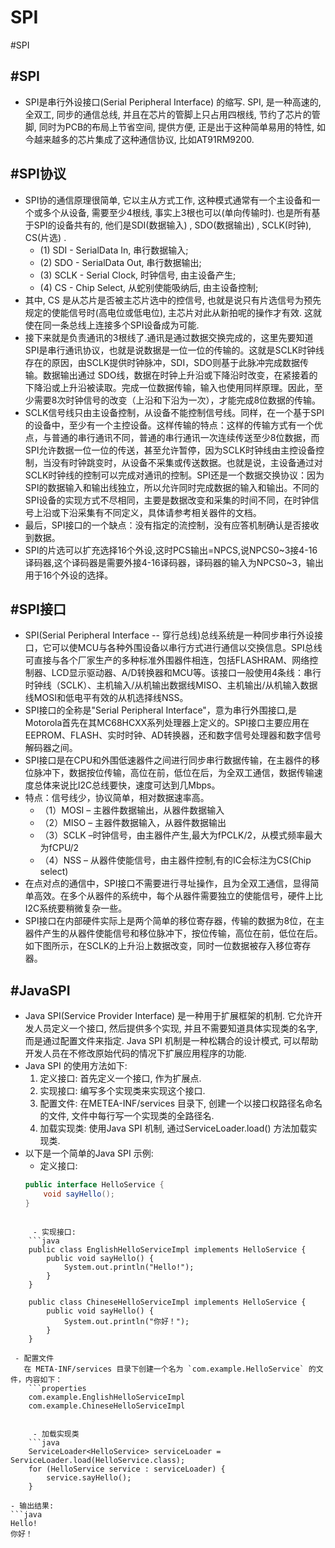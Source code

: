 # SPI
#SPI

##  #SPI 
- SPI是串行外设接口(Serial Peripheral Interface) 的缩写. SPI, 是一种高速的, 全双工, 同步的通信总线, 并且在芯片的管脚上只占用四根线, 节约了芯片的管脚, 同时为PCB的布局上节省空间, 提供方便, 正是出于这种简单易用的特性, 如今越来越多的芯片集成了这种通信协议, 比如AT91RM9200.

##   #SPI协议 
- SPI协的通信原理很简单, 它以主从方式工作, 这种模式通常有一个主设备和一个或多个从设备, 需要至少4根线, 事实上3根也可以(单向传输时). 也是所有基于SPI的设备共有的, 他们是SDI(数据输入) , SDO(数据输出) , SCLK(时钟), CS(片选) .
	- (1) SDI - SerialData In, 串行数据输入;
	- (2) SDO - SerialData Out, 串行数据输出;
	- (3) SCLK - Serial Clock, 时钟信号, 由主设备产生;
	- (4) CS - Chip Select, 从蛇别使能吸纳后, 由主设备控制;
- 其中, CS 是从芯片是否被主芯片选中的控信号, 也就是说只有片选信号为预先规定的使能信号时(高电位或低电位), 主芯片对此从新拍呢的操作才有效. 这就使在同一条总线上连接多个SPI设备成为可能.
- 接下来就是负责通讯的3根线了.通讯是通过数据交换完成的，这里先要知道SPI是串行通讯协议，也就是说数据是一位一位的传输的。这就是SCLK时钟线存在的原因，由SCLK提供时钟脉冲，SDI，SDO则基于此脉冲完成数据传输。数据输出通过 SDO线，数据在时钟上升沿或下降沿时改变，在紧接着的下降沿或上升沿被读取。完成一位数据传输，输入也使用同样原理。因此，至少需要8次时钟信号的改变（上沿和下沿为一次），才能完成8位数据的传输。
- SCLK信号线只由主设备控制，从设备不能控制信号线。同样，在一个基于SPI的设备中，至少有一个主控设备。这样传输的特点：这样的传输方式有一个优点，与普通的串行通讯不同，普通的串行通讯一次连续传送至少8位数据，而SPI允许数据一位一位的传送，甚至允许暂停，因为SCLK时钟线由主控设备控制，当没有时钟跳变时，从设备不采集或传送数据。也就是说，主设备通过对SCLK时钟线的控制可以完成对通讯的控制。SPI还是一个数据交换协议：因为SPI的数据输入和输出线独立，所以允许同时完成数据的输入和输出。不同的SPI设备的实现方式不尽相同，主要是数据改变和采集的时间不同，在时钟信号上沿或下沿采集有不同定义，具体请参考相关器件的文档。
- 最后，SPI接口的一个缺点：没有指定的流控制，没有应答机制确认是否接收到数据。
- SPI的片选可以扩充选择16个外设,这时PCS输出=NPCS,说NPCS0~3接4-16译码器,这个译码器是需要外接4-16译码器，译码器的输入为NPCS0~3，输出用于16个外设的选择。

## #SPI接口 
- SPI(Serial Peripheral Interface -- 穿行总线)总线系统是一种同步串行外设接口，它可以使MCU与各种外围设备以串行方式进行通信以交换信息。SPI总线可直接与各个厂家生产的多种标准外围器件相连，包括FLASHRAM、网络控制器、LCD显示驱动器、A/D转换器和MCU等。该接口一般使用4条线：串行时钟线（SCLK）、主机输入/从机输出数据线MISO、主机输出/从机输入数据线MOSI和低电平有效的从机选择线NSS。
- SPI接口的全称是"Serial Peripheral Interface"，意为串行外围接口,是Motorola首先在其MC68HCXX系列处理器上定义的。SPI接口主要应用在EEPROM、FLASH、实时时钟、AD转换器，还和数字信号处理器和数字信号解码器之间。
- SPI接口是在CPU和外围低速器件之间进行同步串行数据传输，在主器件的移位脉冲下，数据按位传输，高位在前，低位在后，为全双工通信，数据传输速度总体来说比I2C总线要快，速度可达到几Mbps。
- 特点：信号线少，协议简单，相对数据速率高。
	- （1）MOSI – 主器件数据输出，从器件数据输入
	- （2）MISO – 主器件数据输入，从器件数据输出
	- （3）SCLK –时钟信号，由主器件产生,最大为fPCLK/2，从模式频率最大为fCPU/2
	- （4）NSS – 从器件使能信号，由主器件控制,有的IC会标注为CS(Chip select)
- 在点对点的通信中，SPI接口不需要进行寻址操作，且为全双工通信，显得简单高效。在多个从器件的系统中，每个从器件需要独立的使能信号，硬件上比I2C系统要稍微复杂一些。
- SPI接口在内部硬件实际上是两个简单的移位寄存器，传输的数据为8位，在主器件产生的从器件使能信号和移位脉冲下，按位传输，高位在前，低位在后。如下图所示，在SCLK的上升沿上数据改变，同时一位数据被存入移位寄存器。

## #JavaSPI  
- Java SPI(Service Provider Interface) 是一种用于扩展框架的机制. 它允许开发人员定义一个接口, 然后提供多个实现, 并且不需要知道具体实现类的名字, 而是通过配置文件来指定. Java SPI 机制是一种松耦合的设计模式, 可以帮助开发人员在不修改原始代码的情况下扩展应用程序的功能. 
- Java SPI 的使用方法如下:
  1. 定义接口: 首先定义一个接口, 作为扩展点. 
  2. 实现接口: 编写多个实现类来实现这个接口.
  3. 配置文件: 在METEA-INF/services 目录下, 创建一个以接口权路径名命名的文件, 文件中每行写一个实现类的全路径名.
  4. 加载实现类: 使用Java SPI 机制, 通过ServiceLoader.load() 方法加载实现类.
- 以下是一个简单的Java SPI 示例:
	- 定义接口: 
	```java
	public interface HelloService {
	    void sayHello();
	}
```
	
	 - 实现接口:
	```java
	public class EnglishHelloServiceImpl implements HelloService {
	    public void sayHello() {
	        System.out.println("Hello!");
	    }
	}
	
	public class ChineseHelloServiceImpl implements HelloService {
	    public void sayHello() {
	        System.out.println("你好！");
	    }
	}
```

	 - 配置文件
	   在 META-INF/services 目录下创建一个名为 `com.example.HelloService` 的文件，内容如下：
		```properties
		com.example.EnglishHelloServiceImpl
		com.example.ChineseHelloServiceImpl
```
	
	 - 加载实现类
	```java
	ServiceLoader<HelloService> serviceLoader = ServiceLoader.load(HelloService.class);
	for (HelloService service : serviceLoader) {
	    service.sayHello();
	}
```

	- 输出结果:
	```java
	Hello!
	你好！
```

